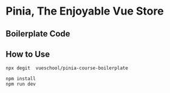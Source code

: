 # Pinia, The Enjoyable Vue Store

## Boilerplate Code

## How to Use

```
npx degit  vueschool/pinia-course-boilerplate
```

```
npm install
npm run dev
```
